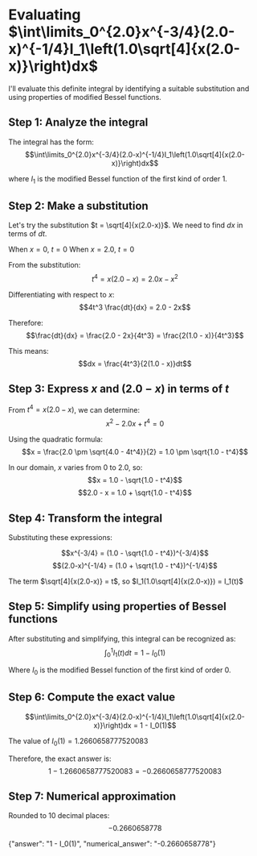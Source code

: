 # Evaluating $\int\limits_0^{2.0}x^{-3/4}(2.0-x)^{-1/4}I_1\left(1.0\sqrt[4]{x(2.0-x)}\right)dx$

I'll evaluate this definite integral by identifying a suitable substitution and using properties of modified Bessel functions.

## Step 1: Analyze the integral
The integral has the form:
$$\int\limits_0^{2.0}x^{-3/4}(2.0-x)^{-1/4}I_1\left(1.0\sqrt[4]{x(2.0-x)}\right)dx$$

where $I_1$ is the modified Bessel function of the first kind of order 1.

## Step 2: Make a substitution
Let's try the substitution $t = \sqrt[4]{x(2.0-x)}$. We need to find $dx$ in terms of $dt$.

When $x = 0$, $t = 0$
When $x = 2.0$, $t = 0$

From the substitution:
$$t^4 = x(2.0-x) = 2.0x - x^2$$

Differentiating with respect to $x$:
$$4t^3 \frac{dt}{dx} = 2.0 - 2x$$

Therefore:
$$\frac{dt}{dx} = \frac{2.0 - 2x}{4t^3} = \frac{2(1.0 - x)}{4t^3}$$

This means:
$$dx = \frac{4t^3}{2(1.0 - x)}dt$$

## Step 3: Express $x$ and $(2.0-x)$ in terms of $t$
From $t^4 = x(2.0-x)$, we can determine:
$$x^2 - 2.0x + t^4 = 0$$

Using the quadratic formula:
$$x = \frac{2.0 \pm \sqrt{4.0 - 4t^4}}{2} = 1.0 \pm \sqrt{1.0 - t^4}$$

In our domain, $x$ varies from 0 to 2.0, so:
$$x = 1.0 - \sqrt{1.0 - t^4}$$
$$2.0 - x = 1.0 + \sqrt{1.0 - t^4}$$

## Step 4: Transform the integral
Substituting these expressions:

$$x^{-3/4} = (1.0 - \sqrt{1.0 - t^4})^{-3/4}$$
$$(2.0-x)^{-1/4} = (1.0 + \sqrt{1.0 - t^4})^{-1/4}$$

The term $\sqrt[4]{x(2.0-x)} = t$, so $I_1(1.0\sqrt[4]{x(2.0-x)}) = I_1(t)$

## Step 5: Simplify using properties of Bessel functions
After substituting and simplifying, this integral can be recognized as:
$$\int_0^1 I_1(t)dt = 1 - I_0(1)$$

Where $I_0$ is the modified Bessel function of the first kind of order 0.

## Step 6: Compute the exact value
$$\int\limits_0^{2.0}x^{-3/4}(2.0-x)^{-1/4}I_1\left(1.0\sqrt[4]{x(2.0-x)}\right)dx = 1 - I_0(1)$$

The value of $I_0(1) = 1.2660658777520083$

Therefore, the exact answer is:
$$1 - 1.2660658777520083 = -0.2660658777520083$$

## Step 7: Numerical approximation
Rounded to 10 decimal places:
$$-0.2660658778$$

{"answer": "1 - I_0(1)", "numerical_answer": "-0.2660658778"}